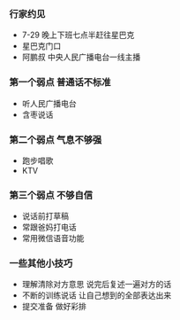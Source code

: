 ### 行家约见
* 7-29 晚上下班七点半赶往星巴克
* 星巴克门口
* 阿鹏叔 中央人民广播电台一线主播

### 第一个弱点 普通话不标准
* 听人民广播电台
* 含枣说话

### 第二个弱点 气息不够强
* 跑步唱歌
* KTV 

### 第三个弱点 不够自信
* 说话前打草稿
* 常跟爸妈打电话
* 常用微信语音功能

### 一些其他小技巧
* 理解清除对方意思 说完后复述一遍对方的话
* 不断的训练说话 让自己想到的全部表达出来
* 提交准备 做好彩排
